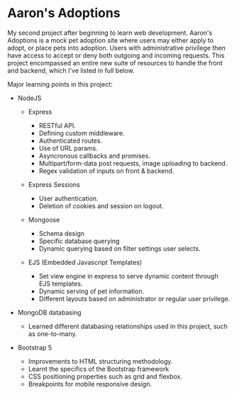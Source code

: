 # Aaron's Adoptions

My second project after beginning to learn web development. Aaron's Adoptions is a mock pet adoption site where users may either apply to adopt, or place pets into adoption.
Users with administrative privilege then have access to accept or deny both outgoing and incoming requests. This project encompassed an entire new suite of resources to handle
the front and backend, which I've listed in full below.

Major learning points in this project:

  - NodeJS
    - Express
      - RESTful API.
      - Defining custom middleware.
      - Authenticated routes.
      - Use of URL params.
      - Asyncronous callbacks and promises.
      - Multipart/form-data post requests, image uploading to backend.
      - Regex validation of inputs on front & backend.
      
    - Express Sessions
      - User authentication.
      - Deletion of cookies and session on logout.
      
    - Mongoose 
      - Schema design
      - Specific database querying
      - Dynamic querying based on filter settings user selects.
    
    - EJS (Embedded Javascript Templates)
      - Set view engine in express to serve dynamic content through EJS templates.
      - Dynamic serving of pet information.
      - Different layouts based on administrator or regular user privilege. 
    
  - MongoDB databasing
    - Learned different databasing relationships used in this project, such as one-to-many.
      
  - Bootstrap 5
    - Improvements to HTML structuring methodology.
    - Learnt the specifics of the Bootstrap framework
    - CSS positioning properties such as grid and flexbox.
    - Breakpoints for mobile responsive design.
